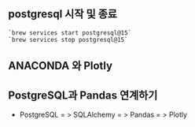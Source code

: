 ## postgresql 시작 및 종료
	`brew services start postgresql@15`
	`brew services stop postgresql@15`

## ANACONDA 와 Plotly

## PostgreSQL과 Pandas 연계하기
- PostgreSQL = > SQLAlchemy = > Pandas = > Plotly

